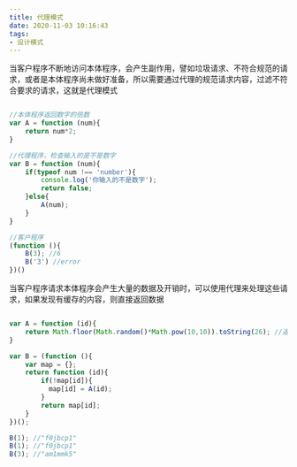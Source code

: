 ```yaml
---
title: 代理模式
date: 2020-11-03 10:16:43
tags:
- 设计模式
---
```


当客户程序不断地访问本体程序，会产生副作用，譬如垃圾请求、不符合规范的请求，或者是本体程序尚未做好准备，所以需要通过代理的规范请求内容，过滤不符合要求的请求，这就是代理模式

``` js

//本体程序返回数字的倍数
var A = function (num){
    return num*2;
}

//代理程序，检查输入的是不是数字
var B = function (num){
    if(typeof num !== 'number'){
        console.log('你输入的不是数字');
        return false;
    }else{
        A(num);
    }
} 

//客户程序
(function (){
    B(3); //6
    B('3') //error
})()

```

<!-- more -->

当客户程序请求本体程序会产生大量的数据及开销时，可以使用代理来处理这些请求，如果发现有缓存的内容，则直接返回数据

``` js

var A = function (id){
    return Math.floor(Math.random()*Math.pow(10,10)).toString(26); //返回一个随机串
}

var B = (function (){
    var map = {};
    return function (id){
        if(!map[id]){
          map[id] = A(id);
        }
        return map[id];
    }
})();

B(1); //"f0jbcp1"
B(1); //"f0jbcp1"
B(3); //"am1mmk5"

```

